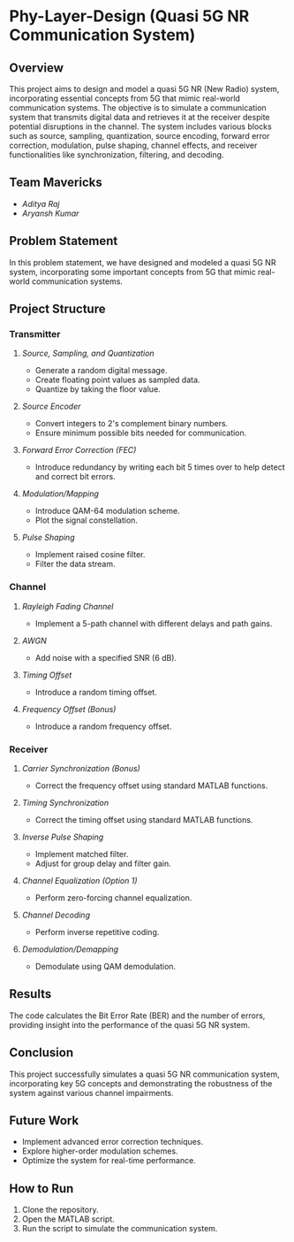 # Phy-Layer-Design (Quasi 5G NR Communication System)

## Overview

This project aims to design and model a quasi 5G NR (New Radio) system, incorporating essential concepts from 5G that mimic real-world communication systems. The objective is to simulate a communication system that transmits digital data and retrieves it at the receiver despite potential disruptions in the channel. The system includes various blocks such as source, sampling, quantization, source encoding, forward error correction, modulation, pulse shaping, channel effects, and receiver functionalities like synchronization, filtering, and decoding.

## Team Mavericks

* *Aditya Raj*
* *Aryansh Kumar*

## Problem Statement

In this problem statement, we have designed and modeled a quasi 5G NR system, incorporating some important concepts from 5G that mimic real-world communication systems.

## Project Structure

### Transmitter

1. *Source, Sampling, and Quantization*
   - Generate a random digital message.
   - Create floating point values as sampled data.
   - Quantize by taking the floor value.
   
2. *Source Encoder*
   - Convert integers to 2's complement binary numbers.
   - Ensure minimum possible bits needed for communication.
   
3. *Forward Error Correction (FEC)*
   - Introduce redundancy by writing each bit 5 times over to help detect and correct bit errors.
   
4. *Modulation/Mapping*
   - Introduce QAM-64 modulation scheme.
   - Plot the signal constellation.
   
5. *Pulse Shaping*
   - Implement raised cosine filter.
   - Filter the data stream.

### Channel

1. *Rayleigh Fading Channel*
   - Implement a 5-path channel with different delays and path gains.
   
2. *AWGN*
   - Add noise with a specified SNR (6 dB).
   
3. *Timing Offset*
   - Introduce a random timing offset.
   
4. *Frequency Offset (Bonus)*
   - Introduce a random frequency offset.

### Receiver

1. *Carrier Synchronization (Bonus)*
   - Correct the frequency offset using standard MATLAB functions.
   
2. *Timing Synchronization*
   - Correct the timing offset using standard MATLAB functions.
   
3. *Inverse Pulse Shaping*
   - Implement matched filter.
   - Adjust for group delay and filter gain.
   
4. *Channel Equalization (Option 1)*
   - Perform zero-forcing channel equalization.
   
5. *Channel Decoding*
   - Perform inverse repetitive coding.
   
6. *Demodulation/Demapping*
   - Demodulate using QAM demodulation.

## Results

The code calculates the Bit Error Rate (BER) and the number of errors, providing insight into the performance of the quasi 5G NR system.

## Conclusion

This project successfully simulates a quasi 5G NR communication system, incorporating key 5G concepts and demonstrating the robustness of the system against various channel impairments.

## Future Work

* Implement advanced error correction techniques.
* Explore higher-order modulation schemes.
* Optimize the system for real-time performance.

## How to Run

1. Clone the repository.
2. Open the MATLAB script.
3. Run the script to simulate the communication system.
